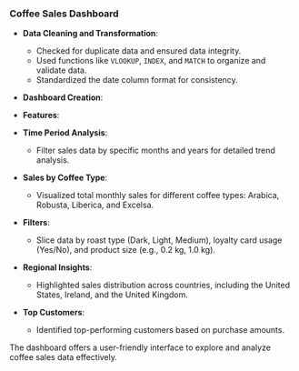 ### Coffee Sales Dashboard

- **Data Cleaning and Transformation**: 
  - Checked for duplicate data and ensured data integrity.
  - Used functions like `VLOOKUP`, `INDEX`, and `MATCH` to organize and validate data.
  - Standardized the date column format for consistency.

- **Dashboard Creation**: 
- **Features**:
- **Time Period Analysis**:
  - Filter sales data by specific months and years for detailed trend analysis.
- **Sales by Coffee Type**:
  - Visualized total monthly sales for different coffee types: Arabica, Robusta, Liberica, and Excelsa.
- **Filters**:
  - Slice data by roast type (Dark, Light, Medium), loyalty card usage (Yes/No), and product size (e.g., 0.2 kg, 1.0 kg).
- **Regional Insights**:
  - Highlighted sales distribution across countries, including the United States, Ireland, and the United Kingdom.
- **Top Customers**:
  - Identified top-performing customers based on purchase amounts.


The dashboard offers a user-friendly interface to explore and analyze coffee sales data effectively.
